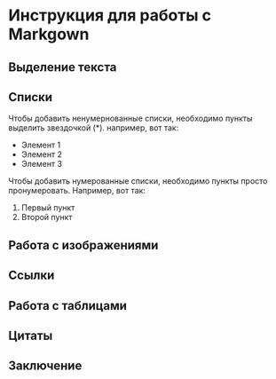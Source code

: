 # Инструкция для работы с Markgown #

## Выделение текста 

## Списки

Чтобы добавить ненумернованные списки, необходимо пункты выделить звездочкой (*). например, вот так:
* Элемент 1
* Элемент 2
* Элемент 3

Чтобы добавить нумерованные списки, необходимо пункты просто пронумеровать. Например, вот так:
1. Первый пункт
2. Второй пункт

##  Работа с изображениями

## Ссылки

## Работа с таблицами

## Цитаты

## Заключение